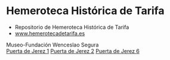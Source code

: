 # Hemeroteca Histórica de Tarifa
* Repositorio de Hemeroteca Histórica de Tarifa
* www.hemerotecadetarifa.es
<div>Museo-Fundación Wenceslao Segura</div>

<div>
<a href="https://psreyes.github.io/testBDHemereoteca/Puerta de Jerez - 1 - Año 2000.pdf" target="_parent">Puerta de Jerez 1</a>
<a href="https://psreyes.github.io/testBDHemereoteca/Puerta de Jerez - 2 - Año 2000.pdf" target="_parent">Puerta de Jerez 2</a>
<a href="https://psreyes.github.io/testBDHemereoteca/Puerta de Jerez - 6 - Año 2001.pdf" target="_parent">Puerta de Jerez 6</a>
</div>
